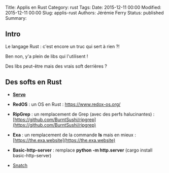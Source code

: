 Title: Applis en Rust
Category: rust
Tags: 
Date: 2015-12-11 00:00
Modified: 2015-12-11 00:00
Slug: applis-rust
Authors: Jérémie Ferry
Status: published
Summary:

## Intro

Le langage Rust : c'est encore un truc qui sert à rien ?!

Ben non, y'a plein de libs qui l'utilisent !

Des libs peut-être mais des vrais soft derrières ?

## Des softs en Rust

- **[Servo](https://github.com/servo/servo)**

- **RedOS** : un OS en Rust : https://www.redox-os.org/

- **RipGrep** : un remplacement de Grep (avec des perfs halucinantes) : [https://github.com/BurntSushi/ripgrep](https://github.com/BurntSushi/ripgrep)

- **Exa** : un remplacement de la commande **ls** mais en mieux :
[https://the.exa.website](https://the.exa.website)

- **Basic-http-server** : remplace **python -m http.server** (cargo install basic-http-server)

- [Snatch](https://github.com/derniercri/snatch)
